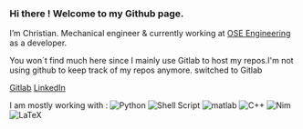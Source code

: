 ### Hi there ! Welcome to my Github page. 

I’m Christian. Mechanical engineer & currently working at [OSE Engineering](http://ose-engineering.fr/) as a developer.  

You won´t find much here since I mainly use Gitlab to host my repos.I'm not using github to keep track of my repos anymore. switched to Gitlab

[Gitlab](https://gitlab.com/christianhiricoiu)
[LinkedIn](https://www.linkedin.com/in/christianhiricoiu27/)


I am mostly working with : 
<img alt="Python"       src="https://img.shields.io/badge/python-%2314354C.svg?style=for-the-badge&logo=python&logoColor=white"/>
<img alt="Shell Script" src="https://img.shields.io/badge/shell_script-%23121011.svg?style=for-the-badge&logo=gnu-bash&logoColor=white"/>
<img alt="matlab"       src="https://img.shields.io/badge/matlab-orange.svg?style=for-the-badge&logo=octave&logoColor=white"/>
<img alt="C++"          src="https://img.shields.io/badge/C++-%2300599C.svg?style=for-the-badge&logo=c%2B%2B&logoColor=white"/>
<img alt="Nim"          src="https://img.shields.io/badge/nim-gold.svg?style=for-the-badge&logo=nim&logoColor=black"/>
<img alt="LaTeX"        src="https://img.shields.io/badge/latex-%23008080.svg?style=for-the-badge&logo=latex&logoColor=white"/>
